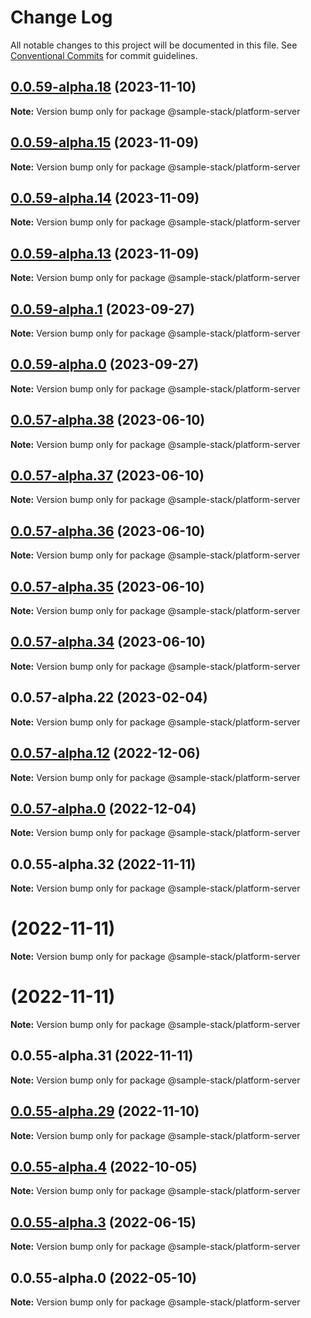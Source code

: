 # Change Log

All notable changes to this project will be documented in this file.
See [Conventional Commits](https://conventionalcommits.org) for commit guidelines.

## [0.0.59-alpha.18](https://github.com/CDEBase/fullstack-pro/compare/v0.0.59-alpha.17...v0.0.59-alpha.18) (2023-11-10)

**Note:** Version bump only for package @sample-stack/platform-server

## [0.0.59-alpha.15](https://github.com/CDEBase/fullstack-pro/compare/v0.0.59-alpha.14...v0.0.59-alpha.15) (2023-11-09)

**Note:** Version bump only for package @sample-stack/platform-server

## [0.0.59-alpha.14](https://github.com/CDEBase/fullstack-pro/compare/v0.0.59-alpha.13...v0.0.59-alpha.14) (2023-11-09)

**Note:** Version bump only for package @sample-stack/platform-server

## [0.0.59-alpha.13](https://github.com/CDEBase/fullstack-pro/compare/v0.0.59-alpha.12...v0.0.59-alpha.13) (2023-11-09)

**Note:** Version bump only for package @sample-stack/platform-server

## [0.0.59-alpha.1](https://github.com/CDEBase/fullstack-pro/compare/v0.0.59-alpha.0...v0.0.59-alpha.1) (2023-09-27)

**Note:** Version bump only for package @sample-stack/platform-server

## [0.0.59-alpha.0](https://github.com/CDEBase/fullstack-pro/compare/v0.0.57-alpha.39...v0.0.59-alpha.0) (2023-09-27)

**Note:** Version bump only for package @sample-stack/platform-server

## [0.0.57-alpha.38](https://github.com/CDEBase/fullstack-pro/compare/v0.0.57-alpha.37...v0.0.57-alpha.38) (2023-06-10)

**Note:** Version bump only for package @sample-stack/platform-server

## [0.0.57-alpha.37](https://github.com/CDEBase/fullstack-pro/compare/v0.0.57-alpha.36...v0.0.57-alpha.37) (2023-06-10)

**Note:** Version bump only for package @sample-stack/platform-server

## [0.0.57-alpha.36](https://github.com/CDEBase/fullstack-pro/compare/v0.0.57-alpha.35...v0.0.57-alpha.36) (2023-06-10)

**Note:** Version bump only for package @sample-stack/platform-server

## [0.0.57-alpha.35](https://github.com/CDEBase/fullstack-pro/compare/v0.0.57-alpha.34...v0.0.57-alpha.35) (2023-06-10)

**Note:** Version bump only for package @sample-stack/platform-server

## [0.0.57-alpha.34](https://github.com/cdmbase/fullstack-pro/compare/v0.0.57-alpha.33...v0.0.57-alpha.34) (2023-06-10)

**Note:** Version bump only for package @sample-stack/platform-server

## 0.0.57-alpha.22 (2023-02-04)

**Note:** Version bump only for package @sample-stack/platform-server

## [0.0.57-alpha.12](https://github.com/cdmbase/fullstack-pro/compare/v0.0.57-alpha.11...v0.0.57-alpha.12) (2022-12-06)

**Note:** Version bump only for package @sample-stack/platform-server

## [0.0.57-alpha.0](https://github.com/cdmbase/fullstack-pro/compare/v0.0.55-alpha.33...v0.0.57-alpha.0) (2022-12-04)

**Note:** Version bump only for package @sample-stack/platform-server

## 0.0.55-alpha.32 (2022-11-11)

**Note:** Version bump only for package @sample-stack/platform-server

# (2022-11-11)

**Note:** Version bump only for package @sample-stack/platform-server

# (2022-11-11)

**Note:** Version bump only for package @sample-stack/platform-server

## 0.0.55-alpha.31 (2022-11-11)

**Note:** Version bump only for package @sample-stack/platform-server

## [0.0.55-alpha.29](https://github.com/cdmbase/fullstack-pro/compare/v0.0.55-alpha.28...v0.0.55-alpha.29) (2022-11-10)

**Note:** Version bump only for package @sample-stack/platform-server

## [0.0.55-alpha.4](https://github.com/cdmbase/fullstack-pro/compare/v0.0.55-alpha.3...v0.0.55-alpha.4) (2022-10-05)

**Note:** Version bump only for package @sample-stack/platform-server

## [0.0.55-alpha.3](https://github.com/cdmbase/fullstack-pro/compare/v0.0.55-alpha.2...v0.0.55-alpha.3) (2022-06-15)

**Note:** Version bump only for package @sample-stack/platform-server

## 0.0.55-alpha.0 (2022-05-10)

**Note:** Version bump only for package @sample-stack/platform-server
